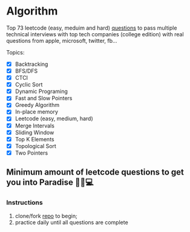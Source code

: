 # Algorithm
Top 73 leetcode (easy, meduim and hard) [questions](https://github.com/coderzparadise/Algorithm/tree/main/Leetcode/code) to pass multiple technical interviews with top tech companies (college edition) with real questions from apple, microsoft, twitter, fb...

Topics:
- [x] Backtracking
- [X] BFS/DFS
- [x] CTCI
- [x] Cyclic Sort
- [X] Dynamic Programing
- [x] Fast and Slow Pointers
- [X] Greedy Algorithm
- [x] In-place memory
- [x] Leetcode (easy, medium, hard)
- [x] Merge Intervals
- [x] Sliding Window
- [x] Top K Elements
- [x] Topological Sort
- [x] Two Pointers

## Minimum amount of leetcode questions to get you into Paradise 🌴🍹💻

### Instructions
1. clone/fork [repo](https://github.com/coderzparadise/Algorithm.git) to begin;
2. practice daily until all questions are complete

